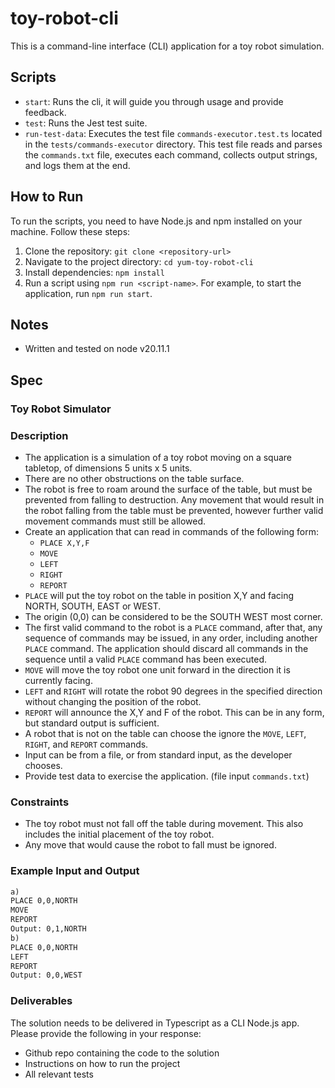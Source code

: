 # toy-robot-cli

This is a command-line interface (CLI) application for a toy robot simulation.

## Scripts

- `start`: Runs the cli, it will guide you through usage and provide feedback.
- `test`: Runs the Jest test suite.
- `run-test-data`: Executes the test file `commands-executor.test.ts` located in the `tests/commands-executor` directory. This test file reads and parses the `commands.txt` file, executes each command, collects output strings, and logs them at the end.

## How to Run

To run the scripts, you need to have Node.js and npm installed on your machine. Follow these steps:

1. Clone the repository: `git clone <repository-url>`
2. Navigate to the project directory: `cd yum-toy-robot-cli`
3. Install dependencies: `npm install`
4. Run a script using `npm run <script-name>`. For example, to start the application, run `npm run start`.

## Notes

- Written and tested on node v20.11.1

## Spec

### Toy Robot Simulator

### Description

- The application is a simulation of a toy robot moving on a square tabletop, of dimensions 5 units x 5 units.
- There are no other obstructions on the table surface.
- The robot is free to roam around the surface of the table, but must be prevented from falling to destruction. Any movement that would result in the robot falling from the table must be prevented, however further valid movement commands must still be allowed.
- Create an application that can read in commands of the following form:
  - `PLACE X,Y,F`
  - `MOVE`
  - `LEFT`
  - `RIGHT`
  - `REPORT`
- `PLACE` will put the toy robot on the table in position X,Y and facing NORTH, SOUTH, EAST or WEST.
- The origin (0,0) can be considered to be the SOUTH WEST most corner.
- The first valid command to the robot is a `PLACE` command, after that, any sequence of commands may be issued, in any order, including another `PLACE` command. The application should discard all commands in the sequence until a valid `PLACE` command has been executed.
- `MOVE` will move the toy robot one unit forward in the direction it is currently facing.
- `LEFT` and `RIGHT` will rotate the robot 90 degrees in the specified direction without changing the position of the robot.
- `REPORT` will announce the X,Y and F of the robot. This can be in any form, but standard output is sufficient.
- A robot that is not on the table can choose the ignore the `MOVE`, `LEFT`, `RIGHT`, and `REPORT` commands.
- Input can be from a file, or from standard input, as the developer chooses.
- Provide test data to exercise the application. (file input `commands.txt`)

### Constraints

- The toy robot must not fall off the table during movement. This also includes the initial placement of the toy robot.
- Any move that would cause the robot to fall must be ignored.

### Example Input and Output

```txt
a)
PLACE 0,0,NORTH  
MOVE  
REPORT  
Output: 0,1,NORTH  
b)  
PLACE 0,0,NORTH  
LEFT  
REPORT  
Output: 0,0,WEST  
```

### Deliverables

The solution needs to be delivered in Typescript as a CLI Node.js app. Please provide the following in your response:

- Github repo containing the code to the solution
- Instructions on how to run the project
- All relevant tests
